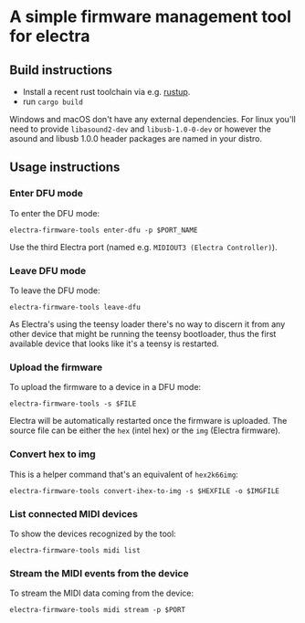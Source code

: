 # A simple firmware management tool for electra

## Build instructions

- Install a recent rust toolchain via e.g. [rustup](https://rustup.rs/).
- run `cargo build`

Windows and macOS don't have any external dependencies. For linux you'll need to
provide `libasound2-dev` and `libusb-1.0-0-dev` or however the asound and libusb
1.0.0 header packages are named in your distro.

## Usage instructions

### Enter DFU mode

To enter the DFU mode:

    electra-firmware-tools enter-dfu -p $PORT_NAME

Use the third Electra port (named e.g. `MIDIOUT3 (Electra Controller)`).

### Leave DFU mode

To leave the DFU mode:

    electra-firmware-tools leave-dfu

As Electra's using the teensy loader there's no way to discern it from any other
device that might be running the teensy bootloader, thus the first available
device that looks like it's a teensy is restarted.

### Upload the firmware

To upload the firmware to a device in a DFU mode:

    electra-firmware-tools -s $FILE

Electra will be automatically restarted once the firmware is uploaded. The
source file can be either the `hex` (intel hex) or the `img` (Electra firmware).

### Convert hex to img

This is a helper command that's an equivalent of `hex2k66img`:

    electra-firmware-tools convert-ihex-to-img -s $HEXFILE -o $IMGFILE


### List connected MIDI devices

To show the devices recognized by the tool:

    electra-firmware-tools midi list

### Stream the MIDI events from the device

To stream the MIDI data coming from the device:

    electra-firmware-tools midi stream -p $PORT
